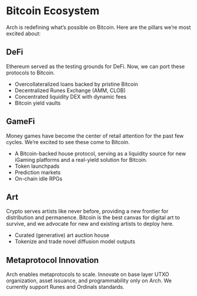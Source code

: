 # Bitcoin Ecosystem

Arch is redefining what’s possible on Bitcoin. Here are the pillars we’re most excited about:


## DeFi

Ethereum served as the testing grounds for DeFi. Now, we can port these protocols to Bitcoin.



* Overcollateralized loans backed by pristine Bitcoin
* Decentralized Runes Exchange (AMM, CLOB)
* Concentrated liquidity DEX with dynamic fees
* Bitcoin yield vaults


## GameFi

Money games have become the center of retail attention for the past few cycles. We’re excited to see these come to Bitcoin.



* A Bitcoin-backed house protocol, serving as a liquidity source for new iGaming platforms and a real-yield solution for Bitcoin.
* Token launchpads
* Prediction markets
* On-chain idle RPGs


## Art

Crypto serves artists like never before, providing a new frontier for distribution and permanence. Bitcoin is the best canvas for digital art to survive, and we advocate for new and existing artists to deploy here.



* Curated (generative) art auction house
* Tokenize and trade novel diffusion model outputs


## Metaprotocol Innovation

Arch enables metaprotocols to scale. Innovate on base layer UTXO organization, asset issuance, and programmability only on Arch. We currently support Runes and Ordinals standards.
